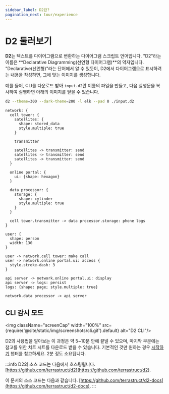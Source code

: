 ```yaml
---
sidebar_label: D2란?
pagination_next: tour/experience
---
```


# D2 둘러보기

**D2**는 텍스트를 다이어그램으로 변환하는 다이어그램 스크립트 언어입니다.
"D2"라는 이름은 **Declarative Diagramming(선언형 다이어그램)**의 약자입니다.
"Declarative(선언형)"라는 단어에서 알 수 있듯이, D2에서 다이어그램으로 표시하려는 내용을 작성하면, 그에 맞는 이미지를 생성합니다.

예를 들어, CLI를 다운로드 받아 `input.d2`란 이름의 파일을 만들고, 다음 실행문을 복사하여 실행하면 아래의 이미지를 얻을 수 있습니다.

```sh
d2 --theme=300 --dark-theme=200 -l elk --pad 0 ./input.d2
```

<div style={{width: "100%"}} className="embedSVG" dangerouslySetInnerHTML={{__html: require('@site/static/img/generated/terminal-theme.svg2')}}></div>

```d2
network: {
  cell tower: {
    satellites: {
      shape: stored_data
      style.multiple: true
    }

    transmitter

    satellites -> transmitter: send
    satellites -> transmitter: send
    satellites -> transmitter: send
  }

  online portal: {
    ui: {shape: hexagon}
  }

  data processor: {
    storage: {
      shape: cylinder
      style.multiple: true
    }
  }

  cell tower.transmitter -> data processor.storage: phone logs
}

user: {
  shape: person
  width: 130
}

user -> network.cell tower: make call
user -> network.online portal.ui: access {
  style.stroke-dash: 3
}

api server -> network.online portal.ui: display
api server -> logs: persist
logs: {shape: page; style.multiple: true}

network.data processor -> api server
```

## CLI 감시 모드

<img className="screenCap" width="100%" src={require('@site/static/img/screenshots/cli.gif').default}
alt="D2 CLI"/>

D2의 사용법을 알아보는 이 과정은 약 5~10분 안에 끝낼 수 있으며, 마지막 부분에는 참고를 위한 치트 시트를 다운로드 받을 수 있습니다.
기본적인 것만 원하는 경우 <a href="/tour/hello-world">시작하기</a> 챕터를 참고하세요. 2분 정도 소요됩니다.

:::info
D2의 소스 코드는 다음에서 호스팅됩니다.
[https://github.com/terrastruct/d2](https://github.com/terrastruct/d2).

이 문서의 소스 코드는 다음과 같습니다.
[https://github.com/terrastruct/d2-docs](https://github.com/terrastruct/d2-docs).
:::

